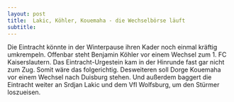 ```yaml
---
layout: post
title:  Lakic, Köhler, Kouemaha - die Wechselbörse läuft
subtitle:  
---
```


Die Eintracht könnte in der Winterpause ihren Kader noch einmal kräftig umkrempeln. Offenbar steht Benjamin Köhler vor einem Wechsel zum 1. FC Kaiserslautern. Das Eintracht-Urgestein kam in der Hinrunde fast gar nicht zum Zug. Somit wäre das folgerichtig. Desweiteren soll Dorge Kouemaha vor einem Wechsel nach Duisburg stehen. Und außerdem baggert die Eintracht weiter an Srdjan Lakic und dem Vfl Wolfsburg, um den Stürmer loszueisen.


